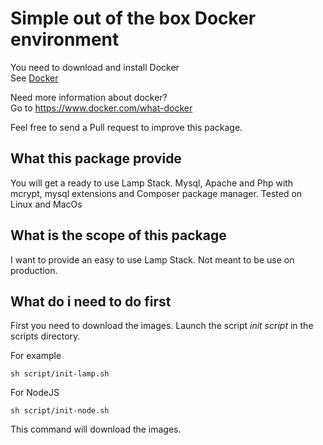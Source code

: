 # Simple out of the box Docker environment

You need to download and install Docker  
See [Docker](https://www.docker.com/)

Need more information about docker?  
Go to https://www.docker.com/what-docker

Feel free to send a Pull request to improve this package.

## What this package provide

You will get a ready to use Lamp Stack.
Mysql, Apache and Php with mcrypt, mysql extensions and Composer package manager.
Tested on Linux and MacOs

## What is the scope of this package

I want to provide an easy to use Lamp Stack. Not meant to be use on production.

## What do i need to do first

First you need to download the images. Launch the script *init script* in the scripts directory.

For example

`sh script/init-lamp.sh`

For NodeJS

`sh script/init-node.sh`

This command will download the images.
